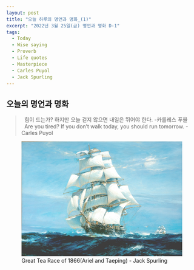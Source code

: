 ```yaml
---
layout: post
title: "오늘 하루의 명언과 명화_(1)"
excerpt: "2022년 3월 25일(금) 명언과 명화 D-1"
tags: 
  - Today
  - Wise saying
  - Proverb
  - Life quotes
  - Masterpiece
  - Carles Puyol
  - Jack Spurling
---
```

## 오늘의 명언과 명화

> &nbsp; 힘이 드는가? 하지만 오늘 걷지 않으면 내일은 뛰어야 한다. -카를레스 푸욜 <br/> 
&nbsp; Are you tired? If you don’t walk today, you should run tomorrow. -Carles Puyol


<figure>
    <a href="/images/Wise-Masterpiece/Jack_Spurling_1.jpg"><img src="/images/Wise-Masterpiece/Jack_Spurling_1.jpg"></a>
    <figcaption> Great Tea Race of 1866(Ariel and Taeping) - Jack Spurling </figcaption>
</figure>
